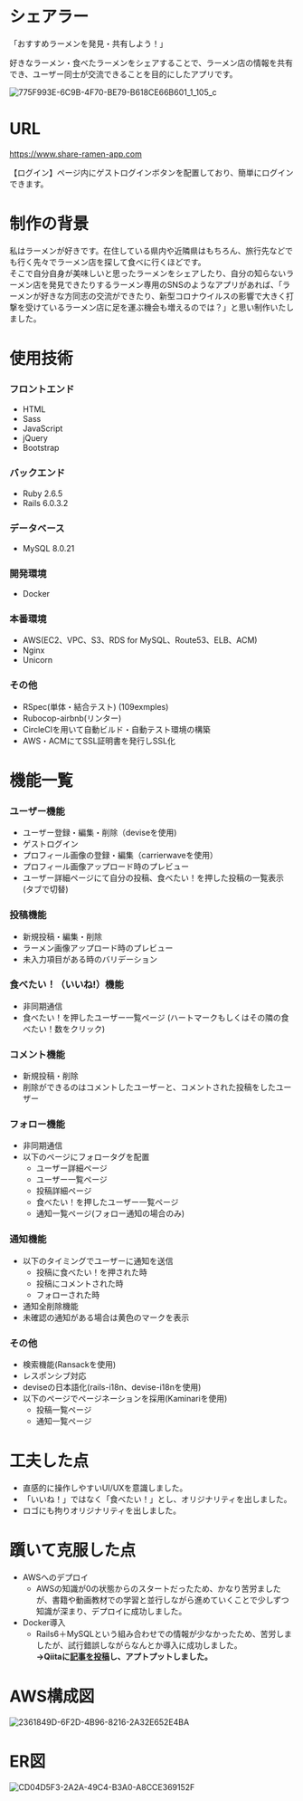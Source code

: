 # シェアラー
「おすすめラーメンを発見・共有しよう！」  

好きなラーメン・食べたラーメンをシェアすることで、ラーメン店の情報を共有でき、ユーザー同士が交流できることを目的にしたアプリです。  


![775F993E-6C9B-4F70-BE79-B618CE66B601_1_105_c](https://user-images.githubusercontent.com/63524359/95813830-baa8bf80-0d53-11eb-9d65-c9cf847e71c3.jpeg)


# URL
https://www.share-ramen-app.com    

【ログイン】ページ内にゲストログインボタンを配置しており、簡単にログインできます。  


# 制作の背景

私はラーメンが好きです。在住している県内や近隣県はもちろん、旅行先などでも行く先々でラーメン店を探して食べに行くほどです。   
そこで自分自身が美味しいと思ったラーメンをシェアしたり、自分の知らないラーメン店を発見できたりするラーメン専用のSNSのようなアプリがあれば、「ラーメンが好きな方同志の交流ができたり、新型コロナウイルスの影響で大きく打撃を受けているラーメン店に足を運ぶ機会も増えるのでは？」と思い制作いたしました。



# 使用技術
### フロントエンド
- HTML 
- Sass  
- JavaScript
- jQuery
- Bootstrap  
### バックエンド
- Ruby 2.6.5 
- Rails 6.0.3.2  
### データベース
- MySQL 8.0.21  
### 開発環境  
- Docker
### 本番環境
- AWS(EC2、VPC、S3、RDS for MySQL、Route53、ELB、ACM)  
- Nginx 
- Unicorn  
### その他
- RSpec(単体・結合テスト) (109exmples)
- Rubocop-airbnb(リンター)  
- CircleCIを用いて自動ビルド・自動テスト環境の構築
- AWS・ACMにてSSL証明書を発行しSSL化   


# 機能一覧
### ユーザー機能
- ユーザー登録・編集・削除（deviseを使用) 
- ゲストログイン 
- プロフィール画像の登録・編集（carrierwaveを使用） 
- プロフィール画像アップロード時のプレビュー 
- ユーザー詳細ページにて自分の投稿、食べたい！を押した投稿の一覧表示(タブで切替)  
### 投稿機能
- 新規投稿・編集・削除 
- ラーメン画像アップロード時のプレビュー 
- 未入力項目がある時のバリデーション  
### 食べたい！（いいね!）機能
- 非同期通信 
- 食べたい！を押したユーザー一覧ページ 
(ハートマークもしくはその隣の食べたい！数をクリック)  
### コメント機能
- 新規投稿・削除 
- 削除ができるのはコメントしたユーザーと、コメントされた投稿をしたユーザー  
### フォロー機能
- 非同期通信 
- 以下のページにフォロータグを配置 
  + ユーザー詳細ページ  
  + ユーザー一覧ページ  
  + 投稿詳細ページ  
  + 食べたい！を押したユーザー一覧ページ  
  + 通知一覧ページ(フォロー通知の場合のみ)
### 通知機能
- 以下のタイミングでユーザーに通知を送信  
  + 投稿に食べたい！を押された時 
  + 投稿にコメントされた時 
  + フォローされた時 
- 通知全削除機能 
- 未確認の通知がある場合は黄色のマークを表示  
### その他
- 検索機能(Ransackを使用) 
- レスポンシブ対応 
- deviseの日本語化(rails-i18n、devise-i18nを使用) 
- 以下のページでページネーションを採用(Kaminariを使用) 
  + 投稿一覧ページ 
  + 通知一覧ページ


# 工夫した点
- 直感的に操作しやすいUI/UXを意識しました。
- 「いいね！」ではなく「食べたい！」とし、オリジナリティを出しました。
- ロゴにも拘りオリジナリティを出しました。


# 躓いて克服した点
- AWSへのデプロイ  
  + AWSの知識が0の状態からのスタートだったため、かなり苦労ましたが、書籍や動画教材での学習と並行しながら進めていくことで少しずつ知識が深まり、デプロイに成功しました。
- Docker導入  
  + Rails6＋MySQLという組み合わせでの情報が少なかったため、苦労しましたが、試行錯誤しながらなんとか導入に成功しました。  
  **→Qiitaに[記事を投稿](https://qiita.com/takuma_0625/items/2a25dce50ad309993fa3)し、アプトプットしました。**

# AWS構成図
![2361849D-6F2D-4B96-8216-2A32E652E4BA](https://user-images.githubusercontent.com/63524359/99212611-d568cb00-280e-11eb-88c9-4dfd3f4ad8a2.jpeg)




# ER図
![CD04D5F3-2A2A-49C4-B3A0-A8CCE369152F](https://user-images.githubusercontent.com/63524359/95812808-2e959880-0d51-11eb-94c4-7436973261d6.jpeg)
